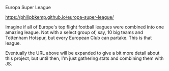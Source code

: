 Europa Super League

https://philipbkemp.github.io/europa-super-league/

Imagine if all of Europe's top flight football leagues were combined into one amazing league. Not with a select group of, say, 10 big teams and Tottenham Hotspur, but every European Club can partake. This is that league.

Eventually the URL above will be expanded to give a bit more detail about this project, but until then, I'm just gathering stats and combining them with JS.
